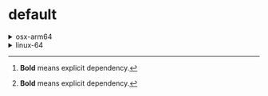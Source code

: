 # default

<details>
<summary>osx-arm64</summary>

|Dependency[^1]|Before|After|Package|
|-|-|-|-|
|[**polars**](https://prefix.dev/channels/conda-forge/packages/polars)|1.15.0|1.16.0|conda|
|[**my-package**](https://prefix.dev/channels/conda-forge/packages/my-package)|py313hc743ca1_0|py313hc743ca1_1|conda|

</details>

<details>
<summary>linux-64</summary>

|Dependency[^1]|Before|After|Package|
|-|-|-|-|
|**pkg**|0.23.0|0.23.0|conda|

</details>

[^1]: **Bold** means explicit dependency.
[^2]: Dependency got downgraded.
